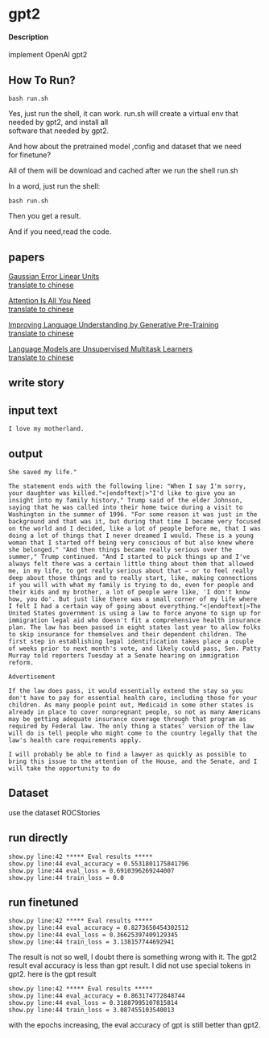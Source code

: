 # gpt2

#### Description
implement OpenAI gpt2

## How To Run?

```shell
bash run.sh
```

Yes, just run the shell, it can work.
run.sh will create a virtual env that needed by gpt2, and install all  
software that needed by gpt2.  

And how about the pretrained model ,config and dataset that we need  
for finetune?  

All of them will be download and cached after we run the shell run.sh  

In a word, just run the shell:  
```shell
bash run.sh
```
Then you get a result.  

And if you need,read the code.  

## papers

[Gaussian Error Linear Units](https://arxiv.org/pdf/1606.08415.pdf)  
[translate to chinese](./papers/GAUSSIAN_ERROR_LINEAR_UNITS1606.08415.md)  

[Attention Is All You Need](https://arxiv.org/pdf/1706.03762.pdf)  
[translate to chinese](./papers/Attention_Is_All_You_Need1706.03762.md)  

[Improving Language Understanding by Generative Pre-Training](https://s3-us-west-2.amazonaws.com/openai-assets/research-covers/language-unsupervised/language_understanding_paper.pdf)  
[translate to chinese](./papers/Improving_Language_Understanding_by_Generative_Pre-Training.md)  

[Language Models are Unsupervised Multitask Learners](https://d4mucfpksywv.cloudfront.net/better-language-models/language-models.pdf)  
[translate to chinese](./papers/Language_Models_are_Unsupervised_Multitask_Learners.md)  


## write story

## input text 

```shell
I love my motherland.
```

## output

```shell
She saved my life."

The statement ends with the following line: "When I say I'm sorry, your daughter was killed."<|endoftext|>"I'd like to give you an insight into my family history," Trump said of the elder Johnson, saying that he was called into their home twice during a visit to Washington in the summer of 1996. "For some reason it was just in the background and that was it, but during that time I became very focused on the world and I decided, like a lot of people before me, that I was doing a lot of things that I never dreamed I would. These is a young woman that I started off being very conscious of but also knew where she belonged." "And then things became really serious over the summer," Trump continued. "And I started to pick things up and I've always felt there was a certain little thing about them that allowed me, in my life, to get really serious about that — or to feel really deep about those things and to really start, like, making connections if you will with what my family is trying to do, even for people and their kids and my brother, a lot of people were like, 'I don't know how, you do'. But just like there was a small corner of my life where I felt I had a certain way of going about everything."<|endoftext|>The United States government is using a law to force anyone to sign up for immigration legal aid who doesn't fit a comprehensive health insurance plan. The law has been passed in eight states last year to allow folks to skip insurance for themselves and their dependent children. The first step in establishing legal identification takes place a couple of weeks prior to next month's vote, and likely could pass, Sen. Patty Murray told reporters Tuesday at a Senate hearing on immigration reform.

Advertisement

If the law does pass, it would essentially extend the stay so you don't have to pay for essential health care, including those for your children. As many people point out, Medicaid in some other states is already in place to cover nonpregnant people, so not as many Americans may be getting adequate insurance coverage through that program as required by Federal law. The only thing a states' version of the law will do is tell people who might come to the country legally that the law's health care requirements apply.

I will probably be able to find a lawyer as quickly as possible to bring this issue to the attention of the House, and the Senate, and I will take the opportunity to do
```


## Dataset

use the dataset ROCStories

## run directly

```shell
show.py line:42 ***** Eval results *****
show.py line:44 eval_accuracy = 0.5531801175841796
show.py line:44 eval_loss = 0.6910396269244007
show.py line:44 train_loss = 0.0
```

## run finetuned


```shell
show.py line:42 ***** Eval results *****
show.py line:44 eval_accuracy = 0.8273650454302512
show.py line:44 eval_loss = 0.36625397409129345
show.py line:44 train_loss = 3.138157744692941
```

The result is not so well, I doubt there is something wrong with it.
The gpt2 result eval accuracy is less than gpt result.
I did not use special tokens in gpt2.
here is the gpt result

```shell
show.py line:42 ***** Eval results *****
show.py line:44 eval_accuracy = 0.863174772848744
show.py line:44 eval_loss = 0.31887995107815814
show.py line:44 train_loss = 3.087455103540013
```

with the epochs increasing, the eval accuracy of gpt is still better than gpt2.

